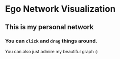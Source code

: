 # Ego Network Visualization

## This is my personal network

### You can `click` and `drag` things around.

You can also just admire my beautiful graph :)

<style>

.links line {
  stroke: #999;
  stroke-opacity: 0.6;
}

.nodes circle {
  stroke: #fff;
  stroke-width: 1.5px;
}

</style>
<svg width="400" height="400"></svg>
<script src="https://d3js.org/d3.v4.min.js"></script>
<script>



var svg = d3.select("svg"),
    width = +svg.attr("width"),
    height = +svg.attr("height");

var color = d3.scaleOrdinal(d3.schemeCategory20);

var simulation = d3.forceSimulation()
    .force("link", d3.forceLink().id(function(d) { return d.id; }))
    .force("charge", d3.forceManyBody().strength(-1000))
    .force("center", d3.forceCenter(width / 2, height / 2));


d3.json("curtis.json", function(error, graph) {
  if (error) throw error;

  var link = svg.append("g")
      .attr("class", "links")
    .selectAll("line")
    .data(graph.links)
    .enter().append("line")
      .attr("stroke-width", function(d) { return Math.sqrt(d.value); });

  var node = svg.append("g")
      .attr("class", "nodes")
    .selectAll("circle")
    .data(graph.nodes)
    .enter().append("circle")
      .attr("r", 15)
      .attr("fill", function(d) { return color(d.group); })
      .call(d3.drag()
          .on("start", dragstarted)
          .on("drag", dragged)
          .on("end", dragended));

  node.append("title")
      .text(function(d) { return d.id; });

  simulation
      .nodes(graph.nodes)
      .on("tick", ticked);

  simulation.force("link")
      .links(graph.links);

  function ticked() {
    link
        .attr("x1", function(d) { return d.source.x; })
        .attr("y1", function(d) { return d.source.y; })
        .attr("x2", function(d) { return d.target.x; })
        .attr("y2", function(d) { return d.target.y; });

    node
        .attr("cx", function(d) { return d.x; })
        .attr("cy", function(d) { return d.y; });
  }
});

function dragstarted(d) {
  if (!d3.event.active) simulation.alphaTarget(0.3).restart();
  d.fx = d.x;
  d.fy = d.y;
}

function dragged(d) {
  d.fx = d3.event.x;
  d.fy = d3.event.y;
}

function dragended(d) {
  if (!d3.event.active) simulation.alphaTarget(0);
  d.fx = null;
  d.fy = null;
}

</script>
